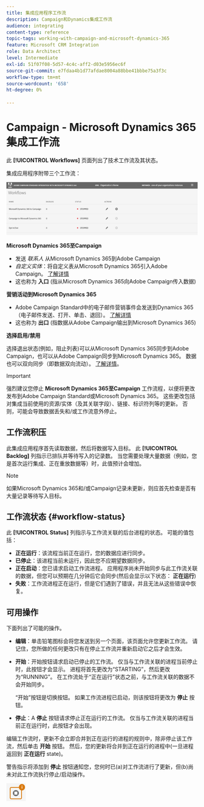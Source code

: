 ```yaml
---
title: 集成应用程序工作流
description: Campaign和Dynamics集成工作流
audience: integrating
content-type: reference
topic-tags: working-with-campaign-and-microsoft-dynamics-365
feature: Microsoft CRM Integration
role: Data Architect
level: Intermediate
exl-id: 51f07f08-5d57-4c4c-aff2-d03e5956ec6f
source-git-commit: e7fdaa4b1d77afdae8004a88bbe41bbbe75a3f3c
workflow-type: tm+mt
source-wordcount: '658'
ht-degree: 0%

---
```


# Campaign - Microsoft Dynamics 365集成工作流

此 **[!UICONTROL Workflows]** 页面列出了技术工作流及其状态。

集成应用程序附带三个工作流：

![](assets/do-not-localize/d365-to-acs-ui-page-workflows.png)

**Microsoft Dynamics 365至Campaign**
* 发送 *联系人* 从Microsoft Dynamics 365到Adobe Campaign
* *自定义实体*：将自定义表从Microsoft Dynamics 365引入Adobe Campaign。 [了解详情](../../integrating/using/d365-acs-using-the-integration.md#data-flows)
* 这也称为 **入口** (指从Microsoft Dynamics 365向Adobe Campaign传入数据)

**营销活动到Microsoft Dynamics 365**
* Adobe Campaign Standard中的电子邮件营销事件会发送到Dynamics 365（电子邮件发送、打开、单击、退回）。 [了解详情](../../integrating/using/d365-acs-using-the-integration.md#email-marketing-event-flow)
* 这也称为 **出口** (指数据从Adobe Campaign输出到Microsoft Dynamics 365)

**选择启用/禁用**

选择退出状态(例如，阻止列表)可以从Microsoft Dynamics 365同步到Adobe Campaign，也可以从Adobe Campaign同步到Microsoft Dynamics 365。 数据也可以双向同步（即数据双向流动）。 [了解详情](../../integrating/using/d365-acs-self-service-app-data-sync.md#opt-in-out-wf)。

>[!IMPORTANT]
>
>强烈建议您停止 **Microsoft Dynamics 365至Campaign** 工作流程，以便将更改发布到Adobe Campaign Standard或Microsoft Dynamics 365。 这些更改包括对集成当前使用的资源/实体（及其关联字段）、链接、标识符列等的更新。 否则，可能会导致数据丢失和/或工作流意外停止。

## 工作流积压

此集成应用程序首先读取数据，然后将数据写入目标。 此 **[!UICONTROL Backlog]** 列指示已排队并等待写入的记录数。 当您需要处理大量数据（例如，您是首次运行集成、正在重放数据等）时，此值预计会增加。

>[!NOTE]
>如果Microsoft Dynamics 365和/或Campaign记录未更新，则应首先检查是否有大量记录等待写入目标。
>

## 工作流状态 {#workflow-status}

此 **[!UICONTROL Status]** 列指示与工作流关联的后台进程的状态。 可能的值包括：

* **正在运行**：该流程当前正在运行，您的数据应进行同步。
* **已停止**：该进程当前未运行，因此您不应期望数据同步。
* **正在启动**：您已请求启动工作流进程。 应用程序尚未开始同步与此工作流关联的数据，但您可以预期在几分钟后它会同步(然后会显示以下状态： **正在运行**)
* **失败**：工作流进程正在运行，但是它们遇到了错误，并且无法从这些错误中恢复。

## 可用操作

下面列出了可能的操作。

* **编辑**：单击铅笔图标会将您发送到另一个页面，该页面允许您更新工作流。 请记住，您所做的任何更改只有在停止工作流并重新启动它之后才会生效。

* **开始**：开始按钮请求启动已停止的工作流。 仅当与工作流关联的进程当前停止时，此按钮才会显示。 进程将首先更改为“STARTING”，然后更改为“RUNNING”。 在工作流处于“正在运行”状态之前，与工作流关联的数据不会开始同步。

  “开始”按钮是切换按钮。 如果工作流进程已启动，则该按钮将更改为 **停止** 按钮。

* **停止**：A **停止** 按钮请求停止正在运行的工作流。 仅当与工作流关联的进程当前正在运行时，此按钮才会出现。

编辑工作流时，更新不会立即合并到正在运行的进程的规则中，除非停止该工作流，然后单击 **开始** 按钮。 然后，您的更新将合并到正在运行的进程中(一旦进程返回到 **正在运行** state)。

警告指示将添加到 **停止** 按钮通知您，您何时已(a)对工作流进行了更新，但(b)尚未对此工作流执行停止/启动操作。

![](assets/do-not-localize/d365-to-acs-icon-stop-with-changes.png)
